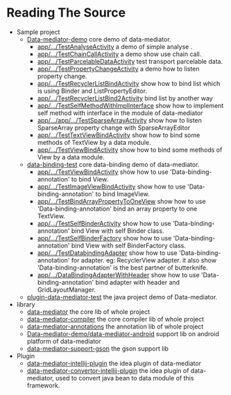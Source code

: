 # Reading The Source
* Sample project
  * [Data-mediator-demo](https://github.com/LightSun/data-mediator/tree/master/Data-mediator-demo) core demo of data-mediator.
     * [app/.../TestAnalyseActivity](https://github.com/LightSun/data-mediator/blob/master/Data-mediator-demo/app/src/main/java/com/heaven7/data/mediator/demo/activity/TestAnalyseActivity.java)  a demo of simple analyse .
     * [app/.../TestChainCallActivity](https://github.com/LightSun/data-mediator/blob/master/Data-mediator-demo/app/src/main/java/com/heaven7/data/mediator/demo/activity/TestChainCallActivity.java) a demo show use chain call.
     * [app/.../TestParcelableDataActivity](https://github.com/LightSun/data-mediator/blob/master/Data-mediator-demo/app/src/main/java/com/heaven7/data/mediator/demo/activity/TestParcelableDataActivity.java) test transport parcelable data.
     * [app/.../TestPropertyChangeActivity](https://github.com/LightSun/data-mediator/blob/master/Data-mediator-demo/app/src/main/java/com/heaven7/data/mediator/demo/activity/TestPropertyChangeActivity.java) a demo how to listen property change.
     * [app/.../TestRecyclerListBindActivity](https://github.com/LightSun/data-mediator/blob/master/Data-mediator-demo/app/src/main/java/com/heaven7/data/mediator/demo/activity/TestRecyclerListBindActivity.java) show how to bind list which is using Binder and ListPropertyEditor.
     * [app/.../TestRecyclerListBind2Activity](https://github.com/LightSun/data-mediator/blob/master/Data-mediator-demo/app/src/main/java/com/heaven7/data/mediator/demo/activity/TestRecyclerListBind2Activity.java)  bind list by another way
     * [app/.../TestSelfMethodWithImplInterface](https://github.com/LightSun/data-mediator/blob/master/Data-mediator-demo/app/src/main/java/com/heaven7/data/mediator/demo/activity/TestSelfMethodWithImplInterface.java)  show how to implement self method with interface in the module of data-mediator
     * [app/.../app/.../TestSparseArrayActivity](https://github.com/LightSun/data-mediator/blob/master/Data-mediator-demo/app/src/main/java/com/heaven7/data/mediator/demo/activity/TestSparseArrayActivity.java) show how to listen SparseArray property change with SparseArrayEditor
     * [app/.../TestTextViewBindActivity](https://github.com/LightSun/data-mediator/blob/master/Data-mediator-demo/app/src/main/java/com/heaven7/data/mediator/demo/activity/TestTextViewBindActivity.java) show how to bind some methods of TextView by a data module.
     * [app/.../TestViewBindActivity](https://github.com/LightSun/data-mediator/blob/master/Data-mediator-demo/app/src/main/java/com/heaven7/data/mediator/demo/activity/TestViewBindActivity.java) show how to bind some methods of View by a data module.
  * [data-binding-test](https://github.com/LightSun/data-mediator/tree/master/data-binding-test)  core data-binding demo of data-mediator.
     * [app/.../TestViewBindActivity](https://github.com/LightSun/data-mediator/blob/master/data-binding-test/app/src/main/java/com/heaven7/data/mediator/data_binding_test/sample/TestViewBindActivity.java) show how to use 'Data-binding-annotation' to bind View.
     * [app/.../TestImageViewBindActivity](https://github.com/LightSun/data-mediator/blob/master/data-binding-test/app/src/main/java/com/heaven7/data/mediator/data_binding_test/sample/TestImageViewBindActivity.java)  show how to use 'Data-binding-annotation' to bind ImageView.
     * [app/.../TestBindArrayPropertyToOneView](https://github.com/LightSun/data-mediator/blob/master/data-binding-test/app/src/main/java/com/heaven7/data/mediator/data_binding_test/sample/TestBindArrayPropertyToOneView.java) show how to use 'Data-binding-annotation' bind an array property to one TextView.
     * [app/.../TestSelfBinderActivity](https://github.com/LightSun/data-mediator/blob/master/data-binding-test/app/src/main/java/com/heaven7/data/mediator/data_binding_test/sample/TestSelfBinderActivity.java)  show how to use 'Data-binding-annotation' bind View with self Binder class.
     * [app/.../TestSelfBinderFactory](https://github.com/LightSun/data-mediator/blob/master/data-binding-test/app/src/main/java/com/heaven7/data/mediator/data_binding_test/sample/TestSelfBinderFactory.java) show how to use 'Data-binding-annotation' bind View with self BinderFactory class.
     * [app/.../TestDatabindingAdapter]() show how to use 'Data-binding-annotation' for adapter. eg: RecyclerView adapter. it also show 'Data-binding-annotation' is the best partner of butterknife.
     * [app/.../DataBindingAdapterWithHeader]() show how to use 'Data-binding-annotation' bind adapter with header and GridLayoutManager. 
  * [plugin-data-mediator-test](https://github.com/LightSun/data-mediator/tree/master/plugin-data-mediator-test) the java project demo of Data-mediator.
* library
  * [data-mediator](https://github.com/LightSun/data-mediator/tree/master/data-mediator)  the core lib of whole project
  * [data-mediator-compiler](https://github.com/LightSun/data-mediator/tree/master/data-mediator)  the core compiler lib of whole project
  * [data-mediator-annotations](https://github.com/LightSun/data-mediator/tree/master/data-mediator)  the annotation lib of whole project
  * [Data-mediator-demo/data-mediator-android](https://github.com/LightSun/data-mediator/tree/master/Data-mediator-demo/data-mediator-android)  support lib on android platform of data-mediator
  * [data-mediator-support-gson](https://github.com/LightSun/data-mediator/tree/master/data-mediator-support-gson) the gson support lib 
* Plugin
  * [data-mediator-intellij-plugin](https://github.com/LightSun/data-mediator/tree/master/data-mediator-intellij-plugin)  the idea plugin of data-mediator
  * [data-mediator-convertor-intellij-plugin](https://github.com/LightSun/data-mediator/tree/master/data-mediator-convertor-intellij-plugin)  the idea plugin of data-mediator,  used to convert java bean to data module of this framework. 